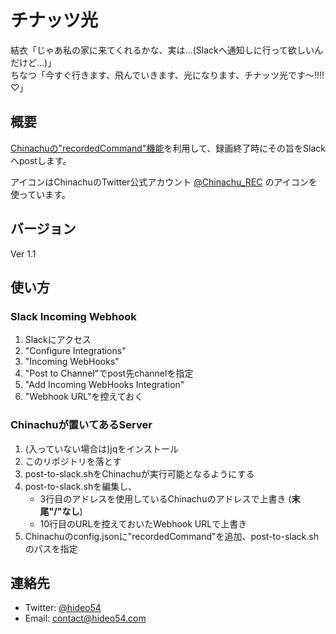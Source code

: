 # チナッツ光

結衣「じゃあ私の家に来てくれるかな、実は…(Slackへ通知しに行って欲しいんだけど…)」  
ちなつ「今すぐ行きます、飛んでいきます、光になります、チナッツ光です〜!!!!♡」

## 概要

[Chinachuの"recordedCommand"機能](https://github.com/kanreisa/Chinachu/wiki/Configuration-recordedCommand)を利用して、録画終了時にその旨をSlackへpostします。

アイコンはChinachuのTwitter公式アカウント  [@Chinachu_REC](https://twitter.com/Chinachu_REC) のアイコンを使っています。

## バージョン

Ver 1.1

## 使い方

### Slack Incoming Webhook

1. Slackにアクセス
2. "Configure Integrations"
3. "Incoming WebHooks"
4. "Post to Channel"でpost先channelを指定
5. "Add Incoming WebHooks Integration"
6. "Webhook URL"を控えておく

### Chinachuが置いてあるServer

1. (入っていない場合は)jqをインストール
2. このリポジトリを落とす
3. post-to-slack.shをChinachuが実行可能となるようにする
4. post-to-slack.shを編集し、
    * 3行目のアドレスを使用しているChinachuのアドレスで上書き (**末尾"/"なし**)
    * 10行目のURLを控えておいたWebhook URLで上書き
5. Chinachuのconfig.jsonに"recordedCommand"を追加、post-to-slack.shのパスを指定

## 連絡先

* Twitter: [@hideo54](https://twitter.com/hideo54)
* Email: contact@hideo54.com
